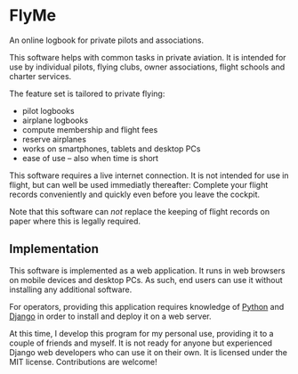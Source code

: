 # FlyMe

An online logbook for private pilots and associations.

This software helps with common tasks in private aviation.
It is intended for use by individual pilots, flying clubs, owner associations, flight schools and charter services.

The feature set is tailored to private flying:

  - pilot logbooks
  - airplane logbooks
  - compute membership and flight fees
  - reserve airplanes
  - works on smartphones, tablets and desktop PCs
  - ease of use – also when time is short

This software requires a live internet connection.
It is not intended for use in flight, but can well be used immediatly thereafter:
Complete your flight records conveniently and quickly even before you leave the cockpit.

Note that this software can *not* replace the keeping of flight records on paper where this is legally required.


## Implementation

This software is implemented as a web application. It runs in web browsers on mobile devices and desktop PCs. As such, end users can use it without installing any additional software.

For operators, providing this application requires knowledge of [Python](https://www.python.org) and [Django](https://www.djangoproject.com) in order to install and deploy it on a web server.

At this time, I develop this program for my personal use, providing it to a couple of friends and myself. It is not ready for anyone but experienced Django web developers who can use it on their own. It is licensed under the MIT license. Contributions are welcome!
